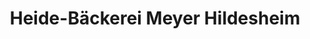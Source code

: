 ---
title: "Heide-Bäckerei Meyer Hildesheim"
url: /hildesheim/heide-baeckerei-meyer-hildesheim/
shop: Bäckerei
---